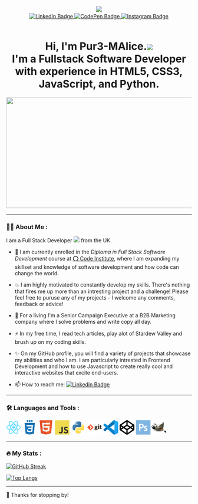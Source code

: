 <div id="header" align="center">
  <img src="https://media.giphy.com/media/paTz7UZbPfTZFRYnnB/giphy.gif" width="120"/>
    <div id="badges">
    <a href="https://www.linkedin.com/in/alice-ford-042729174/">
        <img src="https://img.shields.io/badge/LinkedIn-blue?style=for-the-badge&logo=linkedin&logoColor=white" alt="LinkedIn Badge"/>
    </a>
    <a href="https://codepen.io/Pure_MAlice">
        <img src= "https://img.shields.io/badge/Codepen-000000?style=for-the-badge&logo=codepen&logoColor=white" alt="CodePen Badge"/>
    </a>
    <a href="https://www.instagram.com/as_ford/">
        <img src="https://img.shields.io/badge/Instagram-E4405F?style=for-the-badge&logo=instagram&logoColor=white" alt="Instagram Badge"/>
    </a>
    </div>
    <img src="https://komarev.com/ghpvc/?username=Pure3-MAlice&style=flat-square&color=blue" alt=""/>
    <h1> Hi, I'm Pur3-MAlice.<img src="https://media.giphy.com/media/hvRJCLFzcasrR4ia7z/giphy.gif" width="30px"/> <br>I'm a Fullstack Software Developer with experience in HTML5, CSS3, JavaScript, and Python.
    </h1>
    <div align="center">
        <img src="https://media.giphy.com/media/L1R1tvI9svkIWwpVYr/giphy.gif" width="600" height="300"/>
    </div>   
</div>

---

### :woman_technologist: About Me :
I am a Full Stack Developer <img src="https://media.giphy.com/media/WUlplcMpOCEmTGBtBW/giphy.gif" width="30"> from the UK.

- :telescope: I am currently enrolled in the _Diploma in Full Stack Software Development_ course at [:o: Code Institute](https://codeinstitute.net), where I am expanding my skillset and knowledge of software development and how code can change the world.

- :boom: I am highly motivated to constantly develop my skills. There's nothing that fires me up more than an intresting project and a challenge! Please feel free to puruse any of my projects - I welcome any comments, feedback or advice!

- :seedling: For a living I'm a Senior Campaign Executive at a B2B Marketing company where I solve problems and write copy all day.

- :zap: In my free time, I read tech articles, play alot of Stardew Valley and brush up on my coding skills.

- :sparkles: On my GitHub profile, you will find a variety of projects that showcase my abilities and who I am. I am particularly intrested in Frontend Development and how to use Javascript to create really cool and interactive websites that excite end-users. 

- :mailbox: How to reach me: [![Linkedin Badge](https://img.shields.io/badge/-Alice-blue?style=flat&logo=Linkedin&logoColor=white)](https://www.linkedin.com/in/alice-ford-042729174/)


---

### :hammer_and_wrench: Languages and Tools :
<div>
  <img src="https://github.com/devicons/devicon/blob/master/icons/react/react-original.svg" title="React" alt="React" width="40" height="40"/>
  <img src="https://github.com/devicons/devicon/blob/master/icons/css3/css3-plain-wordmark.svg"  title="CSS3" alt="CSS" width="40" height="40"/>
  <img src="https://github.com/devicons/devicon/blob/master/icons/html5/html5-original.svg" title="HTML5" alt="HTML" width="40" height="40"/>
  <img src="https://github.com/devicons/devicon/blob/master/icons/javascript/javascript-original.svg" title="JavaScript" alt="JavaScript" width="40" height="40"/>
  <img src="https://github.com/devicons/devicon/blob/master/icons/python/python-original.svg" title="Python" alt="Python" width="40" height="40"/>
  <img src="https://github.com/devicons/devicon/blob/master/icons/git/git-original-wordmark.svg" title="Git" alt="Git" width="40" height="40"/>
  <img src="https://github.com/devicons/devicon/blob/master/icons/vscode/vscode-original.svg" title="VSCode" alt="VSCode" width="40" height="40"/>
  <img src="https://github.com/devicons/devicon/blob/master/icons/codepen/codepen-plain.svg" title="CodePen" alt="CodePen" width="40" height="40"/>
  <img src="https://github.com/devicons/devicon/blob/master/icons/photoshop/photoshop-plain.svg" title="Photoshop" alt="Photoshop" width="40" height="40"/>
  <img src="https://github.com/devicons/devicon/blob/master/icons/gimp/gimp-original.svg" title="Gimp" alt="Gimp" width="40" height="40"/>
</div>

---

### :fire: My Stats :

[![GitHub Streak](https://github-readme-streak-stats.herokuapp.com/?user=Pur3-MAlice)](https://git.io/streak-stats)

[![Top Langs](https://github-readme-stats.vercel.app/api/top-langs/?username=Pur3-MAlice&layout=compact&theme=vision-friendly-dark)](https://github.com/anuraghazra/github-readme-stats)

---

:rocket: Thanks for stopping by!